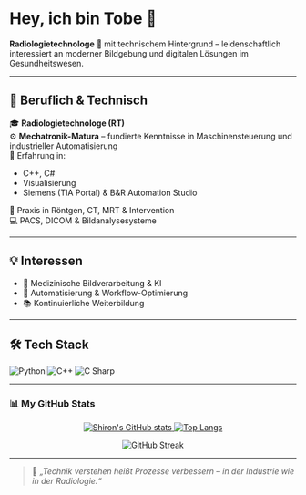 # Hey, ich bin Tobe 👋

**Radiologietechnologe** 🩻 mit technischem Hintergrund – leidenschaftlich interessiert an moderner Bildgebung und digitalen Lösungen im Gesundheitswesen.

---

## 💼 Beruflich & Technisch

🎓 **Radiologietechnologe (RT)**  
⚙️ **Mechatronik-Matura** – fundierte Kenntnisse in Maschinensteuerung und industrieller Automatisierung  
🔧 Erfahrung in:
- C++, C#
- Visualisierung
- Siemens (TIA Portal) & B&R Automation Studio

🏥 Praxis in Röntgen, CT, MRT & Intervention  
💻 PACS, DICOM & Bildanalysesysteme

---

## 💡 Interessen

- 🧠 Medizinische Bildverarbeitung & KI
- 🧰 Automatisierung & Workflow-Optimierung
- 📚 Kontinuierliche Weiterbildung

---

## 🛠️ Tech Stack

![Python](https://img.shields.io/badge/Python-3776AB?style=for-the-badge&logo=python&logoColor=white)
![C++](https://img.shields.io/badge/C++-00599C?style=for-the-badge&logo=c%2b%2b&logoColor=white)
![C Sharp](https://img.shields.io/badge/C%23-239120?style=for-the-badge&logo=c-sharp&logoColor=white)

---

### 📊 My GitHub Stats

<p align="center">
  <a href="https://github.com/Zobiii">
    <img src="https://github-readme-stats.vercel.app/api?username=iamshiron&count_private=true&show_icons=true&theme=tokyonight" alt="Shiron's GitHub stats" />
    <img src="https://github-readme-stats.vercel.app/api/top-langs/?username=Zobiii&theme=tokyonight&layout=compact" alt="Top Langs" />
  </a>
</p>

<p align="center">
  <a href="https://github.com/Zobiii">
    <img src="https://github-readme-streak-stats.herokuapp.com?user=iamshiron&theme=tokyonight&border_radius=5&date_format=n%2Fj%5B%2FY%5D" alt="GitHub Streak" />
  </a>
</p>

---

> 🧭 *„Technik verstehen heißt Prozesse verbessern – in der Industrie wie in der Radiologie.“*
